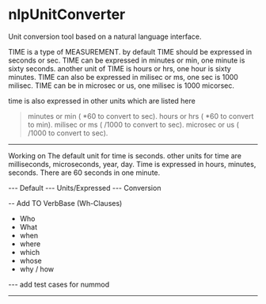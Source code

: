 # nlpUnitConverter
Unit conversion tool based on a natural language interface.

TIME is a type of MEASUREMENT.
by default TIME should be expressed in seconds or sec.
TIME can be expressed in minutes or min, one minute is sixty seconds.
another unit of TIME is hours or hrs, one hour is sixty minutes.
TIME can also be expressed in milisec or ms, one sec is 1000 milisec.
TIME can be in microsec or us, one milisec is 1000 micorsec.

time is also expressed in other units which are listed here
   > minutes or min ( *60 to convert to sec).
   > hours or hrs ( *60 to convert to min).
   > milisec or ms ( /1000 to convert to sec).
   > microsec or us ( /1000 to convert to sec).


---------------------------

Working on
The default unit for time is seconds.
other units for time are milliseconds, microseconds, year, day.
Time is expressed in hours, minutes, seconds.
There are 60 seconds in one minute.



--- Default
--- Units/Expressed
--- Conversion

-- Add TO VerbBase (Wh-Clauses)
 - Who
 - What
 - when
 - where
 - which
 - whose
 - why / how


 --- add test cases for nummod


---------
